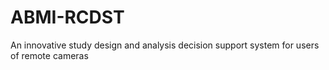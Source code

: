 # ABMI-RCDST
An innovative study design and analysis decision support system for users of remote cameras
